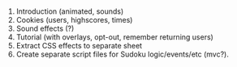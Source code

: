 #

1. Introduction (animated, sounds)
2. Cookies (users, highscores, times)
3. Sound effects (?)
4. Tutorial (with overlays, opt-out, remember returning users)
5. Extract CSS effects to separate sheet
6. Create separate script files for Sudoku logic/events/etc (mvc?).